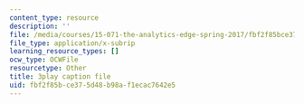 ```yaml
---
content_type: resource
description: ''
file: /media/courses/15-071-the-analytics-edge-spring-2017/fbf2f85bce375d48b98af1ecac7642e5_wYcMru4gYF4.vtt
file_type: application/x-subrip
learning_resource_types: []
ocw_type: OCWFile
resourcetype: Other
title: 3play caption file
uid: fbf2f85b-ce37-5d48-b98a-f1ecac7642e5
---
```

